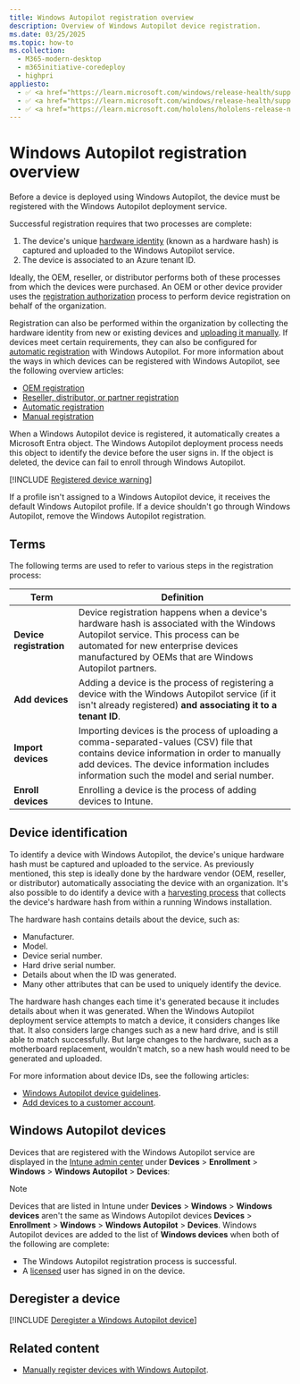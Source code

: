 ```yaml
---
title: Windows Autopilot registration overview
description: Overview of Windows Autopilot device registration.
ms.date: 03/25/2025
ms.topic: how-to
ms.collection:
  - M365-modern-desktop
  - m365initiative-coredeploy
  - highpri
appliesto:
  - ✅ <a href="https://learn.microsoft.com/windows/release-health/supported-versions-windows-client" target="_blank">Windows 11</a>
  - ✅ <a href="https://learn.microsoft.com/windows/release-health/supported-versions-windows-client" target="_blank">Windows 10</a>
  - ✅ <a href="https://learn.microsoft.com/hololens/hololens-release-notes" target="_blank">Windows Holographic</a>
---
```


# Windows Autopilot registration overview

Before a device is deployed using Windows Autopilot, the device must be registered with the Windows Autopilot deployment service.

Successful registration requires that two processes are complete:

1. The device's unique [hardware identity](#device-identification) (known as a hardware hash) is captured and uploaded to the Windows Autopilot service.
1. The device is associated to an Azure tenant ID.

Ideally, the OEM, reseller, or distributor performs both of these processes from which the devices were purchased. An OEM or other device provider uses the [registration authorization](registration-auth.md) process to perform device registration on behalf of the organization.

Registration can also be performed within the organization by collecting the hardware identity from new or existing devices and [uploading it manually](manual-registration.md). If devices meet certain requirements, they can also be configured for [automatic registration](automatic-registration.md) with Windows Autopilot. For more information about the ways in which devices can be registered with Windows Autopilot, see the following overview articles:

- [OEM registration](oem-registration.md)
- [Reseller, distributor, or partner registration](partner-registration.md)
- [Automatic registration](automatic-registration.md)
- [Manual registration](manual-registration.md)

When a Windows Autopilot device is registered, it automatically creates a Microsoft Entra object. The Windows Autopilot deployment process needs this object to identify the device before the user signs in. If the object is deleted, the device can fail to enroll through Windows Autopilot.

[!INCLUDE [Registered device warning](includes/registered-vs-joined.md)]

If a profile isn't assigned to a Windows Autopilot device, it receives the default Windows Autopilot profile. If a device shouldn't go through Windows Autopilot, remove the Windows Autopilot registration.

## Terms

The following terms are used to refer to various steps in the registration process:

| **Term** | **Definition** |
| --- | --- |
| **Device registration** | Device registration happens when a device's hardware hash is associated with the Windows Autopilot service. This process can be automated for new enterprise devices manufactured by OEMs that are Windows Autopilot partners. |
| **Add devices** | Adding a device is the process of registering a device with the Windows Autopilot service (if it isn't already registered) **and associating it to a tenant ID**. |
| **Import devices** | Importing devices is the process of uploading a comma-separated-values (CSV) file that contains device information in order to manually add devices. The device information includes information such the model and serial number. |
| **Enroll devices** | Enrolling a device is the process of adding devices to Intune. |

## Device identification

To identify a device with Windows Autopilot, the device's unique hardware hash must be captured and uploaded to the service. As previously mentioned, this step is ideally done by the hardware vendor (OEM, reseller, or distributor) automatically associating the device with an organization. It's also possible to do identify a device with a [harvesting process](add-devices.md) that collects the device's hardware hash from within a running Windows installation.

The hardware hash contains details about the device, such as:

- Manufacturer.
- Model.
- Device serial number.
- Hard drive serial number.
- Details about when the ID was generated.
- Many other attributes that can be used to uniquely identify the device.

The hardware hash changes each time it's generated because it includes details about when it was generated. When the Windows Autopilot deployment service attempts to match a device, it considers changes like that. It also considers large changes such as a new hard drive, and is still able to match successfully. But large changes to the hardware, such as a motherboard replacement, wouldn't match, so a new hash would need to be generated and uploaded.

For more information about device IDs, see the following articles:

- [Windows Autopilot device guidelines](autopilot-device-guidelines.md).
- [Add devices to a customer account](/partner-center/autopilot).

## Windows Autopilot devices

Devices that are registered with the Windows Autopilot service are displayed in the [Intune admin center](https://go.microsoft.com/fwlink/?linkid=2109431) under **Devices** > **Enrollment** > **Windows** > **Windows Autopilot** > **Devices**:

> [!NOTE]
>
> Devices that are listed in Intune under **Devices** > **Windows** > **Windows devices** aren't the same as Windows Autopilot devices **Devices** > **Enrollment** > **Windows** > **Windows Autopilot** > **Devices**. Windows Autopilot devices are added to the list of **Windows devices** when both of the following are complete:
>
> - The Windows Autopilot registration process is successful.
> - A [licensed](requirements.md?tabs=licensing) user has signed in on the device.

## Deregister a device

[!INCLUDE [Deregister a Windows Autopilot device](includes/deregister-autopilot-device.md)]

## Related content

- [Manually register devices with Windows Autopilot](add-devices.md).
